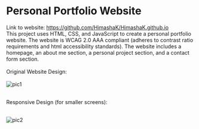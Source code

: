 # Personal Portfolio Website
Link to website: https://github.com/HimashaK/HimashaK.github.io <br>
This project uses HTML, CSS, and JavaScript to create a personal portfolio website. The website is WCAG 2.0 AAA compliant (adheres to contrast ratio requirements and html accessibility standards). The website includes a homepage, an about me section, a personal project section, and a contact form section.
<br><br>
Original Website Design: <br><br>
![pic1](https://github.com/HimashaK/HimashaK.github.io/assets/90633056/74785cf3-f84c-407c-a7c9-e1cba010f962)

<br>
Responsive Design (for smaller screens): <br><br>

![pic2](https://github.com/HimashaK/HimashaK.github.io/assets/90633056/3370298e-de1d-4607-ad81-7f6857dc1554)





